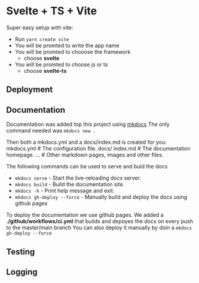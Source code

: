 # Svelte + TS + Vite

Super easy setup with vite:

- Run `yarn create vite` 
- You will be promted to write the app name
- You will be promted to chooose the framework
    - choose **svelte** 
- You will be promted to choose js or ts
    - choose **svelte-ts** 

## Deployment ##


## Documentation ##

Documentation was added top this project using [mkdocs](https://https://squidfunk.github.io/mkdocs-material/)
The only command needed was `mkdocs new .`

Then both a mkdocs.yml and a docs/index.md is created for you:
    mkdocs.yml    # The configuration file.
    docs/
        index.md  # The documentation homepage.
        ...       # Other markdown pages, images and other files.

The following commands can be used to serve and buld the docs
* `mkdocs serve` - Start the live-reloading docs server.
* `mkdocs build` - Build the documentation site.
* `mkdocs -h` - Print help message and exit.
* `mkdocs gh-deploy --force` - Manually build and deploy the docs using github pages


To deploy the documentation we use github pages. 
We added a **./github/workflows/ci.yml** that builds and depoyes the docs on every push to the master/main branch
You can also deploy it manually by doin a `mkdocs gh-deploy --force`

## Testing ##


## Logging ##

